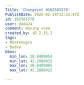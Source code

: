 ```yaml
---
Title: 'Changeset #162501578'
PublishDate: 2025-02-14T12:31:47Z
id: 162501578
user: dada24
comment: moving area
created_by: iD 2.31.1
tags:
- Montenegro
- Budva
bbox:
  min_lon: 18.8409054
  min_lat: 42.2880415
  max_lon: 18.8409085
  max_lat: 42.2880425

---
```

